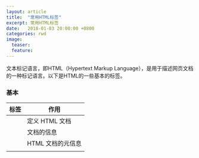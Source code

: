 ```yaml
---
layout: article
title:  "常用HTML标签"
excerpt: 常用HTML标签
date:   2018-01-03 20:00:00 +0800
categories: rwd
image: 
  teaser: 
  feature: 
---
```

文本标记语言，即HTML（Hypertext Markup Language），是用于描述网页文档的一种标记语言。以下是HTML的一些基本的标签。

### 基本

| 标签 | 作用
| --- |---
| <html> |  定义 HTML 文档
| <head> | 文档的信息
| <meta> |  HTML 文档的元信息
| <title> | 文档的标题
| <link>  | 文档与外部资源的关系
| <style> |   文档的样式信息
| <body> |  可见的页面内容
| <!> | 注释


### 文本

| 标签      | 作用
| --- |---
| <h1> |  标题字大小（h1~h6）
| <b> | 粗体字
| <strong> |  粗体字(强调) 
| <i> | 斜体字
| <em>  | 斜体字(强调)
| <style> | 文档的样式信息
| <u> |  下划线
| <del> | 删除线(表示删除)